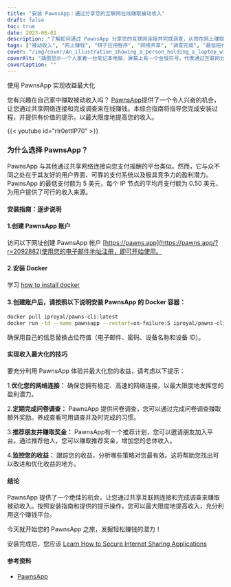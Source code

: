```yaml
---
title: "安装 PawnsApp：通过分享您的互联网在线赚取被动收入"
draft: false
toc: true
date: 2023-06-01
description: "了解如何通过 PawnsApp 分享您的互联网连接并完成调查，从而在网上赚取被动收入。"
tags: ["被动收入", "网上赚钱", "棋子应用程序", "网络共享", "调查完成", "最低赔付", "平均派息", "网赚", "副业", "在家工作", "获得奖励", "互联网货币化", "数字共享", "创收", "财务独立", "赚外快", "在线调查", "技术性收入", "货币化战略", "数字经济", "点对点网络", "收入来源", "家庭互联网", "赚钱机会", "互联网使用", "调查奖励", "网上赚钱", "轻松赚钱", "数字奖励", "互联网货币化", "被动收益"]
cover: "/img/cover/An_illustration_showing_a_person_holding_a_laptop_with_a_money.png"
coverAlt: "插图显示一个人拿着一台笔记本电脑，屏幕上有一个金钱符号，代表通过互联网分享和完成 PawnsApp 调查来赚取被动收入。"
coverCaption: ""
---
```

使用 PawnsApp 实现收益最大化

您有兴趣在自己家中赚取被动收入吗？ [PawnsApp](https://pawns.app/?r=2092882)提供了一个令人兴奋的机会，让您通过共享网络连接和完成调查来在线赚钱。本综合指南将指导您完成安装过程，并提供有价值的提示，以最大限度地提高您的收入。

{{< youtube id="rIr0ettIP70" >}}

### 为什么选择 PawnsApp？

PawnsApp 与其他通过共享网络连接向您支付报酬的平台类似。然而，它与众不同之处在于其友好的用户界面、可靠的支付系统以及极具竞争力的盈利潜力。PawnsApp 的最低支付额为 5 美元，每个 IP 节点的平均月支付额为 0.50 美元，为用户提供了可行的收入来源。

#### 安装指南：逐步说明

#### 1.创建 PawnsApp 账户

访问以下网址创建 PawnsApp 帐户 [https://pawns.app](https://pawns.app/?r=2092882)使用您的电子邮件地址注册，即可开始使用。

#### 2.安装 Docker

学习 [how to install docker](https://simeononsecurity.ch/other/creating-profitable-low-powered-crypto-miners/#installing-docker)

#### 3.创建账户后，请按照以下说明安装 PawnsApp 的 Docker 容器：

```bash
docker pull iproyal/pawns-cli:latest
docker run -td --name pawnsapp --restart=on-failure:5 iproyal/pawns-cli:latest -email=email@example.com -password=change_me -device-name=raspberrypi -device-id=raspberrypi1 -accept-tos
```
确保用自己的信息替换占位符值（电子邮件、密码、设备名称和设备 ID）。

#### 实现收入最大化的技巧

要充分利用 PawnsApp 体验并最大化您的收益，请考虑以下提示：

1.**优化您的网络连接：** 确保您拥有稳定、高速的网络连接，以最大限度地发挥您的盈利潜力。

2.**定期完成问卷调查：** PawnsApp 提供问卷调查，您可以通过完成问卷调查赚取额外奖励。养成查看可用调查并及时完成的习惯。

3.**推荐朋友并赚取奖金：** PawnsApp有一个推荐计划，您可以邀请朋友加入平台。通过推荐他人，您可以赚取推荐奖金，增加您的总体收入。

4.**监控您的收益：** 跟踪您的收益，分析哪些策略对您最有效。这将帮助您找出可以改进和优化收益的地方。

#### 结论

PawnsApp 提供了一个绝佳的机会，让您通过共享互联网连接和完成调查来赚取被动收入。按照安装指南和提供的提示操作，您可以最大限度地提高收入，充分利用这个赚钱平台。

今天就开始您的 PawnsApp 之旅，发掘轻松赚钱的潜力！

安装完成后，您应该 [Learn How to Secure Internet Sharing Applications](https://simeononsecurity.ch/other/how-to-secure-internet-sharing-applications/)

#### 参考资料
- [PawnsApp](https://pawns.app/?r=2092882)
